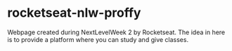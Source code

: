 # rocketseat-nlw-proffy
Webpage created during NextLevelWeek 2 by Rocketseat. 
The idea in here is to provide a platform where you can study and give classes.
